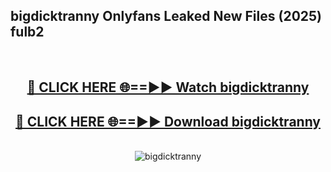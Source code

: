 <h2>bigdicktranny Onlyfans Leaked New Files (2025) fulb2</h2>
<br>
<div align="center">
<h2><a href="https://mediafiles.top/bigdicktranny&ref=git" rel="nofollow">🔴 CLICK HERE 🌐==►► Watch bigdicktranny</a></h2>
<h2><a href="https://mediafiles.top/bigdicktranny&ref=git" rel="nofollow">🔴 CLICK HERE 🌐==►► Download bigdicktranny</a></h2>
<br>
<a href="https://mediafiles.top/bigdicktranny&ref=git" rel="nofollow" data-target="animated-image.originalLink"><img src="https://i.ibb.co.com/xMMVF88/686577567.gif" alt="bigdicktranny" style="max-width: 100%; display: inline-block;" data-target="animated-image.originalImage"></a>
</div>
<br>
<br>